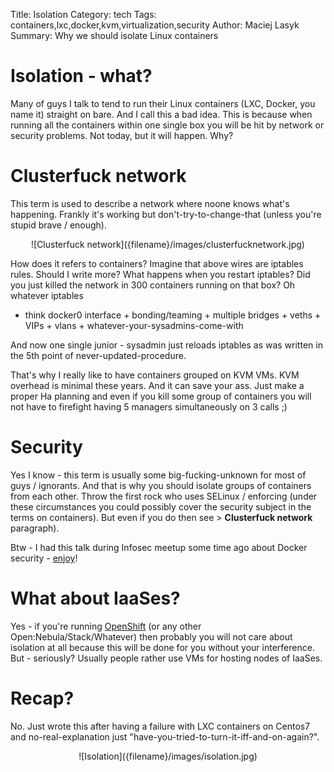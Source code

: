 Title: Isolation
Category: tech
Tags: containers,lxc,docker,kvm,virtualization,security
Author: Maciej Lasyk
Summary: Why we should isolate Linux containers

# Isolation - what? #

Many of guys I talk to tend to run their Linux containers (LXC, Docker, you
name it) straight on bare. And I call this a bad idea. This is because when
running all the containers within one single box you will be hit by network or
security problems. Not today, but it will happen. Why?

# Clusterfuck network #

This term is used to describe a network where noone knows what's happening.
Frankly it's working but don't-try-to-change-that (unless you're stupid  brave
/ enough).

<center>![Clusterfuck network]({filename}/images/clusterfucknetwork.jpg)</center>

How does it refers to containers? Imagine that above wires are iptables rules.
Should I write more? What happens when you restart iptables? Did you just
killed the network in 300 containers running on that box? Oh whatever iptables
- think docker0 interface + bonding/teaming + multiple bridges + veths + VIPs +
vlans + whatever-your-sysadmins-come-with

And now one single junior - sysadmin just reloads iptables as was written in
the 5th point of never-updated-procedure.

That's why I really like to have containers grouped on KVM VMs. KVM overhead is
minimal these years. And it can save your ass. Just make a proper Ha planning
and even if you kill some group of containers you will not have to firefight
having 5 managers simultaneously on 3 calls ;)

# Security #

Yes I know - this term is usually some big-fucking-unknown for most of guys /
ignorants. And that is why you should isolate groups of containers from each other. Throw
the first rock who uses SELinux / enforcing (under these circumstances you
could possibly cover the security subject in the terms on containers). But even
if you do then see > **Clusterfuck network** paragraph).

Btw - I had this talk during Infosec meetup some time ago about Docker
security - [enjoy](http://www.slideshare.net/d0cent/docker-rhel)!

# What about IaaSes? #

Yes - if you're running [OpenShift](https://openshift.github.io/) (or any other
Open:Nebula/Stack/Whatever) then probably you will not care about isolation at
all because this will be done for you without your interference. But -
seriously? Usually people rather use VMs for hosting nodes of IaaSes.

# Recap? #

No. Just wrote this after having a failure with LXC containers on Centos7 and
no-real-explanation just "have-you-tried-to-turn-it-iff-and-on-again?".

<center>![Isolation]({filename}/images/isolation.jpg)</center>
